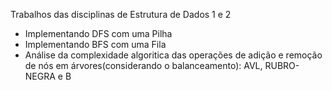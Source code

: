 Trabalhos das disciplinas de Estrutura de Dados 1 e 2
- Implementando DFS com uma Pilha
- Implementando BFS com uma Fila
- Análise da complexidade algoritica das operações de adição e remoção de nós em árvores(considerando o balanceamento): AVL, RUBRO-NEGRA e B
